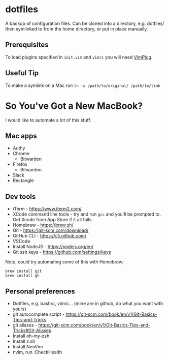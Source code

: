 # dotfiles

A backup of configuration files. Can be cloned into a directory, e.g. dotfiles/ then symlinked to from the home directory, or put in place manually.

## Prerequisites

To load plugins specified in `init.vim` and `vimrc` you will need [VimPlug](https://github.com/junegunn/vim-plug).

## Useful Tip

To make a symlink on a Mac run `ln -s /path/to/original/ /path/to/link`


# So You've Got a New MacBook?

I would like to automate a lot of this stuff.

## Mac apps

- Authy
- Chrome
  - Bitwarden
- Firefox
  - Bitwarden 
- Slack
- Rectangle

## Dev tools

- iTerm - https://www.iterm2.com/
- XCode command line tools - try and run `gcc` and you'll be prompted to. Get Xcode from App Store if it all fails.
- Homebrew - https://brew.sh/
- Git - https://git-scm.com/download/
- GitHub CLI - https://cli.github.com/
- VSCode
- Install NodeJS - https://nodejs.org/en/
- Git ssh keys - https://github.com/settings/keys

Note, could try automating some of this with Homebrew;

```
brew install git
brew install gh
```

## Personal preferences

- Dotfiles, e.g. bashrc, vimrc... (mine are in github, do what you want with yours)
- git autocomplete script - https://git-scm.com/book/en/v1/Git-Basics-Tips-and-Tricks
- git aliases - https://git-scm.com/book/en/v1/Git-Basics-Tips-and-Tricks#Git-Aliases
- Install oh-my-zsh
- Install z.sh
- Install NeoVim
- nvim, run :CheckHealth
